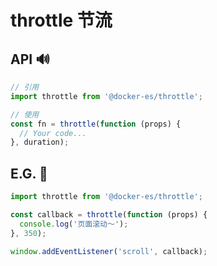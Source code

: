 # throttle 节流

## API 🔊

```js
// 引用
import throttle from '@docker-es/throttle';

// 使用
const fn = throttle(function (props) {
  // Your code...
}, duration);
```

## E.G. 🌰

```js
import throttle from '@docker-es/throttle';

const callback = throttle(function (props) {
  console.log('页面滚动～');
}, 350);

window.addEventListener('scroll', callback);
```
